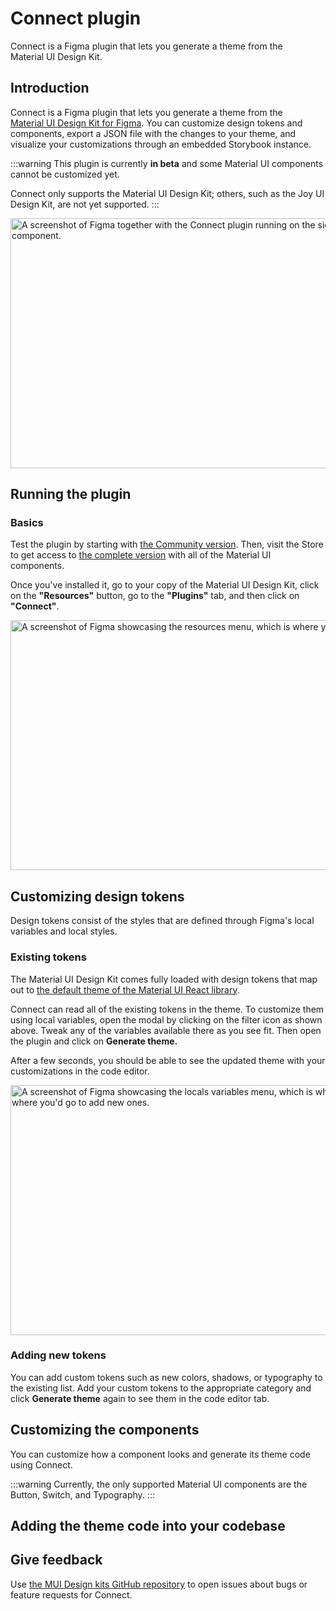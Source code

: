 # Connect plugin

<p class="description">Connect is a Figma plugin that lets you generate a theme from the Material UI Design Kit.</p>

## Introduction

Connect is a Figma plugin that lets you generate a theme from the [Material UI Design Kit for Figma](https://www.figma.com/community/file/912837788133317724/material-ui-for-figma-and-mui-x).
You can customize design tokens and components, export a JSON file with the changes to your theme, and visualize your customizations through an embedded Storybook instance.

:::warning
This plugin is currently **in beta** and some Material UI components cannot be customized yet.

Connect only supports the Material UI Design Kit; others, such as the Joy UI Design Kit, are not yet supported.
:::

<img src="/static/material-ui/design-resources/connect.png" style="width: 814px;" alt="A screenshot of Figma together with the Connect plugin running on the side, customizing the Material UI Switch component." width="1628" height="400" />

## Running the plugin

### Basics

Test the plugin by starting with [the Community version](https://www.figma.com/community/file/912837788133317724/material-ui-for-figma-and-mui-x).
Then, visit the Store to get access to [the complete version](https://mui.com/r/material-ui-figma-latest/) with all of the Material UI components.

Once you've installed it, go to your copy of the Material UI Design Kit, click on the **"Resources"** button, go to the **"Plugins"** tab, and then click on **"Connect"**.

<img src="/static/material-ui/design-resources/connect-access.png" style="width: 814px;" alt="A screenshot of Figma showcasing the resources menu, which is where you'd go to access Connect." width="1628" height="400" />

<!-- The image above will be replaced for a better one once the plugin is actually live -->

## Customizing design tokens

Design tokens consist of the styles that are defined through Figma's local variables and local styles.

### Existing tokens

The Material UI Design Kit comes fully loaded with design tokens that map out to [the default theme of the Material UI React library](/material-ui/customization/default-theme/).

Connect can read all of the existing tokens in the theme.
To customize them using local variables, open the modal by clicking on the filter icon as shown above.
Tweak any of the variables available there as you see fit.
Then open the plugin and click on **Generate theme.**

After a few seconds, you should be able to see the updated theme with your customizations in the code editor.

<img src="/static/material-ui/design-resources/connect-variables.png" style="width: 814px;" alt="A screenshot of Figma showcasing the locals variables menu, which is where all of the design tokens are stored and where you'd go to add new ones." width="1628" height="400" />

### Adding new tokens

You can add custom tokens such as new colors, shadows, or typography to the existing list.
Add your custom tokens to the appropriate category and click **Generate theme** again to see them in the code editor tab.

## Customizing the components

You can customize how a component looks and generate its theme code using Connect.

:::warning
Currently, the only supported Material UI components are the Button, Switch, and Typography.
:::

## Adding the theme code into your codebase

## Give feedback

Use [the MUI Design kits GitHub repository](https://github.com/mui/mui-design-kits/issues/new/choose) to open issues about bugs or feature requests for Connect.
